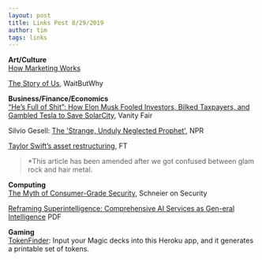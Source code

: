 ```yaml
---
layout: post
title: Links Post 8/29/2019
author: tim
tags: links
---
```


**Art/Culture**  
[How Marketing Works](https://playdevilsadvocate.wordpress.com/2017/09/11/how-marketing-works/)  

[The Story of Us](https://waitbutwhy.com/2019/08/story-intro.html), WaitButWhy   

**Business/Finance/Economics**  
[“He’s Full of Shit”: How Elon Musk Fooled Investors, Bilked Taxpayers, and Gambled Tesla to Save SolarCity](https://www.vanityfair.com/news/2019/08/how-elon-musk-gambled-tesla-to-save-solarcity), Vanity Fair  

Silvio Gesell: [The 'Strange, Unduly Neglected Prophet'](https://www.npr.org/sections/money/2019/08/27/754323652/the-strange-unduly-neglected-prophet?utm_medium=RSS&utm_campaign=planetmoney), NPR   

[Taylor Swift’s asset restructuring](https://ftalphaville.ft.com/2019/08/22/1566462294000/Taylor-Swift-s-asset-restructuring/), FT   
>*This article has been amended after we got confused between glam rock and hair metal.  

**Computing**  
[The Myth of Consumer-Grade Security](https://www.schneier.com/blog/archives/2019/08/the_myth_of_con.html), Schneier on Security  

[Reframing Superintelligence: Comprehensive AI Services as Gen-eral Intelligence](https://www.fhi.ox.ac.uk/wp-content/uploads/Reframing_Superintelligence_FHI-TR-2019-1.1-1.pdf) PDF  

**Gaming**  
[TokenFinder](https://mtgtokenfinder.herokuapp.com/search): Input your Magic decks into this Heroku app, and it generates a printable set of tokens.  
